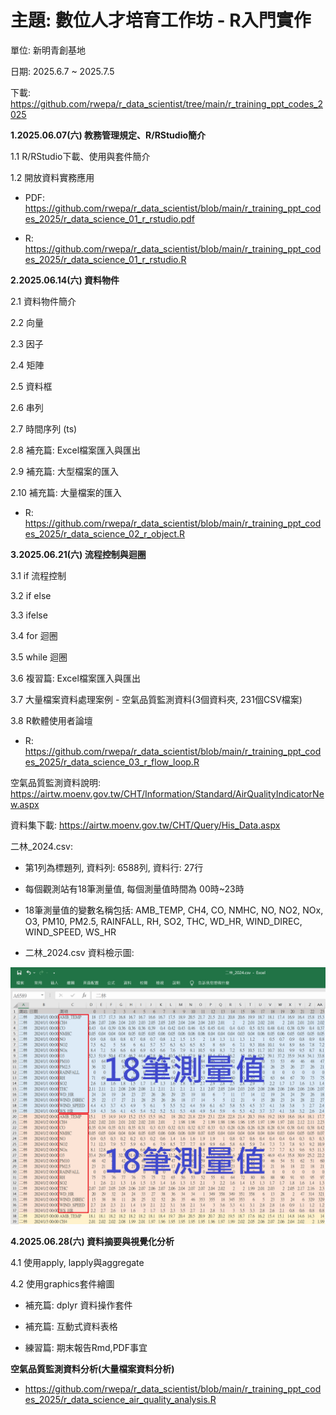 # 主題: 數位人才培育工作坊 - R入門實作

單位: 新明青創基地

日期: 2025.6.7 ~ 2025.7.5

下載: https://github.com/rwepa/r_data_scientist/tree/main/r_training_ppt_codes_2025

**1.2025.06.07(六) 教務管理規定、R/RStudio簡介**

  1.1 R/RStudio下載、使用與套件簡介
  
  1.2 開放資料實務應用

  + PDF: https://github.com/rwepa/r_data_scientist/blob/main/r_training_ppt_codes_2025/r_data_science_01_r_rstudio.pdf

  + R: https://github.com/rwepa/r_data_scientist/blob/main/r_training_ppt_codes_2025/r_data_science_01_r_rstudio.R

**2.2025.06.14(六) 資料物件**

  2.1 資料物件簡介
  
  2.2 向量
  
  2.3 因子
  
  2.4 矩陣
  
  2.5 資料框
  
  2.6 串列
  
  2.7 時間序列 (ts)
  
  2.8 補充篇: Excel檔案匯入與匯出
  
  2.9 補充篇: 大型檔案的匯入
  
  2.10 補充篇: 大量檔案的匯入

  + R: https://github.com/rwepa/r_data_scientist/blob/main/r_training_ppt_codes_2025/r_data_science_02_r_object.R

**3.2025.06.21(六) 流程控制與迴圈**

  3.1 if 流程控制
  
  3.2 if else

  3.3 ifelse

  3.4 for 迴圈

  3.5 while 迴圈

  3.6 複習篇: Excel檔案匯入與匯出

  3.7 大量檔案資料處理案例 - 空氣品質監測資料(3個資料夾, 231個CSV檔案)

  3.8 R軟體使用者論壇

  + R: https://github.com/rwepa/r_data_scientist/blob/main/r_training_ppt_codes_2025/r_data_science_03_r_flow_loop.R

  空氣品質監測資料說明: https://airtw.moenv.gov.tw/CHT/Information/Standard/AirQualityIndicatorNew.aspx

  資料集下載: https://airtw.moenv.gov.tw/CHT/Query/His_Data.aspx
  
  二林_2024.csv:

  + 第1列為標題列, 資料列: 6588列, 資料行: 27行

  + 每個觀測站有18筆測量值, 每個測量值時間為 00時~23時

  + 18筆測量值的變數名稱包括: AMB_TEMP, CH4, CO, NMHC, NO, NO2, NOx, O3, PM10, PM2.5, RAINFALL, RH, SO2, THC, WD_HR, WIND_DIREC, WIND_SPEED, WS_HR

  + 二林_2024.csv 資料檢示圖:

  ![image](https://raw.githubusercontent.com/rwepa/r_data_scientist/refs/heads/main/r_training_ppt_codes_2025/images/%E4%BA%8C%E6%9E%97_2024.csv.png)

**4.2025.06.28(六) 資料摘要與視覺化分析**

  4.1 使用apply, lapply與aggregate

  4.2 使用graphics套件繪圖

  + 補充篇: dplyr 資料操作套件

  + 補充篇: 互動式資料表格

  + 練習篇: 期末報告Rmd,PDF事宜

**空氣品質監測資料分析(大量檔案資料分析)**

  + https://github.com/rwepa/r_data_scientist/blob/main/r_training_ppt_codes_2025/r_data_science_air_quality_analysis.R
